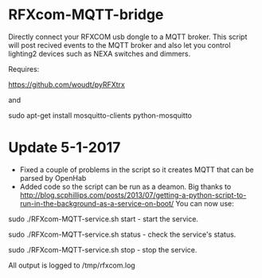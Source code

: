 RFXcom-MQTT-bridge
==================

Directly connect your RFXCOM usb dongle to a MQTT broker. This script will post recived events to the MQTT broker and also let you control lighting2 devices such as NEXA switches and dimmers.  

Requires:

https://github.com/woudt/pyRFXtrx

and 

sudo apt-get install mosquitto-clients python-mosquitto


Update 5-1-2017
==================

* Fixed a couple of problems in the script so it creates MQTT that can be parsed by OpenHab
* Added code so the script can be run as a deamon. Big thanks to http://blog.scphillips.com/posts/2013/07/getting-a-python-script-to-run-in-the-background-as-a-service-on-boot/
You can now use:

sudo ./RFXcom-MQTT-service.sh start - start the service.

sudo ./RFXcom-MQTT-service.sh status - check the service's status.

sudo ./RFXcom-MQTT-service.sh stop - stop the service.

All output is logged to /tmp/rfxcom.log

